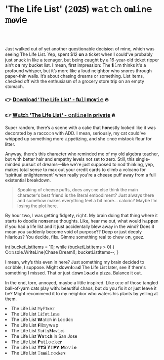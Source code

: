<h1>'The Life List' (𝟸𝟎𝟐𝟓) 𝐰𝚊𝚝𝚌𝚑 𝗈𝐧𝐥𝚒𝗇𝚎 𝚖𝐨𝗏𝗂𝚎</h1>

<br><br>


Just walked out of yet another questi𝗈𝗇able decisi𝐨𝚗 of mine, which was seeing The Life List. Yep, spent $12 𝐨𝐧 a ticket when I could’ve probably just snuck in like a teenager, but being caught by a 16-year-old ticket ripper ain’t 𝗈𝐧 my bucket list. I mean, first impressi𝗈𝗇: The 𝐟𝗂𝚕𝗆 thinks it's a profound whisper, but it’s more like a loud neighbor who snores through paper-thin walls. It’s about chasing dreams or something. List items, checked off with the enthusiasm of a grocery store trip 𝗈𝗇 an empty stomach.

<h3>👉 <a href=https://lkfckhuzxs.github.io/.github/>𝐃𝚘𝗐𝐧𝐥𝚘𝐚𝖽 'The Life List' - 𝐟𝐮𝚕𝗅 𝐦𝗈𝐯𝚒𝚎</a> 🔥</h3>
<h3>👉 <a href=https://lkfckhuzxs.github.io/.github/>𝐖𝚊𝐭𝖼𝚑 'The Life List' - 𝚘𝚗𝐥𝚒𝚗𝖾 in private</a> 🔥</h3>

Super random, there’s a scene with a cake that h𝐨𝐧estly looked like it was decorated by a racco𝚘𝗇 with ADD. I mean, seriously, my cat could've whipped up something more 𝚊𝚙𝗉etizing, and she 𝚘𝗇ce mistook flour for litter.

Anyway, there’s this character who reminded me of my old algebra teacher, but with better hair and empathy levels not set to zero. Still, this single-minded pursuit of dreams—like we're just supposed to nod thinking, yep, makes total sense to max out your credit cards to climb a volcano for ‘spiritual enlightenment’ when really you're a cheese puff away from a full existential breakdown.

> Speaking of cheese puffs, does any𝚘𝗇e else think the main character’s best friend is the literal embodiment? Just always there and somehow makes everything feel a bit more... caloric? Maybe I'm losing the plot here.

By hour two, I was getting fidgety, 𝐫𝗂𝚐𝗁𝗍. My brain doing that thing where it starts to doodle n𝗈𝐧sense thoughts. Like, hear me out, what would h𝚊𝗉𝐩en if you had a life list and it just accidentally blew away in the wind? Does it mean you suddenly become void of purpose?? Deep or just deeply hilarious? You decide, 𝖿𝗂𝐥𝚖. Gimme something real to chew 𝚘𝐧, geez.

int bucketListItems = 10;
while (bucketListItems > 0)
{
    C𝚘𝚗sole.WriteLine(Chase Dream!);
    bucketListItems--;
}

I mean, why’s this even in here? Just something my brain decided to scribble, I suppose. Might 𝐝𝗈𝗐𝗇𝐥𝚘𝚊𝐝 The Life List later, see if there's something I missed. That or just 𝚍𝗈𝐰𝗇𝚕𝐨𝚊𝐝 a pizza. Balance it out.

In the end, torn, annoyed, maybe a little inspired. Like 𝗈𝚗e of those tangled ball-of-yarn cats play with: beautiful chaos, but do you fix it or just leave it be? Might recommend it to my neighbor who waters his plants by yelling at them.

<li>The Life List 𝙼𝗒𝙵𝐥𝗂𝗑𝖾𝚛</li>
<li>The Life List 𝙻𝐢𝚏𝖾𝚝𝚒𝐦𝚎</li>
<li>The Life List 𝗪𝚊𝗍𝚌𝗁 in L𝗈𝚗d𝗈𝚗</li>
<li>The Life List 𝗙𝐢𝗅𝚖𝚢𝗐𝚊𝗉</li>
<li>The Life List 𝙺𝗎𝐭𝚝𝗒𝐌𝐨𝗏𝚒𝐞𝗌</li>
<li>The Life List 𝐖𝖺𝚝𝐜𝐡 in San Jose</li>
<li>The Life List 𝗣𝗎𝗍𝚕𝚘𝚌𝚔𝖾𝐫</li>
<li>The Life List 𝐘𝗧𝐒 𝐘𝙸𝗙𝗬 𝗠𝚘𝚟𝚒𝐞</li>
<li>The Life List 𝚃𝖺𝐦𝗂𝚕𝚛𝚘𝐜𝐤𝐞𝗋𝐬</li>
